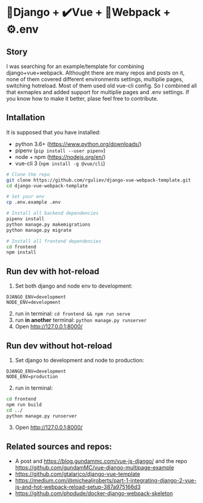 #  :snake:Django + :heavy_check_mark:Vue + :large_blue_diamond:Webpack + :gear:.env

## Story
I was searching for an example/template for combining django+vue+webpack. Althought there are many repos and posts on it, none of them covered different environments settings, multiplie pages, switching hotreload. Most of them used old vue-cli config. So I combined all that exmaples and added support for multiplie pages and .env settings.
If you know how to make it better, plase feel free to contribute.

## Intallation

It is supposed that you have installed:
- python 3.6+ (https://www.python.org/downloads/) 
- pipenv (`pip install --user pipenv`)
- node + npm (https://nodejs.org/en/)
- vue-cli 3 (`npm install -g @vue/cli`)

```bash
# Clone the repo
git clone https://github.com/rguliev/django-vue-webpack-template.git
cd django-vue-webpack-template

# Set your env
cp .env.example .env 

# Install all backend dependencies
pipenv install
python manage.py makemigrations
python manage.py migrate

# Install all frontend dependencies
cd frontend
npm install
```

## Run dev with hot-reload
1. Set both django and node env to development:
```
DJANGO_ENV=development
NODE_ENV=development
```
2. run in terminal: `cd frontend && npm run serve`
3. run **in another** terminal: `python manage.py runserver`
4. Open http://127.0.0.1:8000/

## Run dev without hot-reload
1. Set django to development and node to production:
```
DJANGO_ENV=development
NODE_ENV=production
```
2. run in terminal: 
```bash
cd frontend
npm run build
cd ../
python manage.py runserver
```
3. Open http://127.0.0.1:8000/

## Related sources and repos:
- A post and https://blog.gundammc.com/vue-js-django/ and the repo https://github.com/gundamMC/vue-django-multipage-example
- https://github.com/gtalarico/django-vue-template
- https://medium.com/@michealjroberts/part-1-integrating-django-2-vue-js-and-hot-webpack-reload-setup-387a975166d3
- https://github.com/phpdude/docker-django-webpack-skeleton

